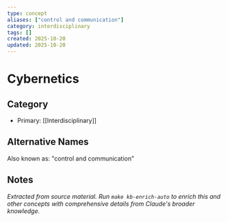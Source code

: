 ```yaml
---
type: concept
aliases: ["control and communication"]
category: interdisciplinary
tags: []
created: 2025-10-20
updated: 2025-10-20
---
```


# Cybernetics

## Category

- Primary: [[Interdisciplinary]]

## Alternative Names

Also known as: "control and communication"

## Notes

*Extracted from source material. Run `make kb-enrich-auto` to enrich this and other concepts with comprehensive details from Claude's broader knowledge.*
